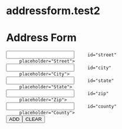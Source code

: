 # addressform.test2
<!DOCTYPE html>
<html>
<body>
<script>
//below function is to validate the address form
function validadmyform() {
  console.log('Validation Form.')
  console.log( document.getElementById('street').value)
  //alert(document.getElementById('street').value);

  var street = document.getElementById('street').value;
  if (street == "") {
        alert("Street must be filled out");
  }

  var city = document.getElementById('city').value;
  if (city == "") {
        alert("City must be filled out");
  }

  var  state= document.getElementById('state').value;
  if (state == "") {
        alert("State must be filled out");
  }

  var  state= document.getElementById('zip').value;
  if (state == "") {
        alert("Zip must be filled out");
  }

  //This is extra validation for zipcode.
  console.log('Validation Form exsra ver.')
  var  state= document.getElementById('zip').value;
  if(document.getElementById('zip').value.match(/^\d{3}(\s*|-)\d{4}$/)){
  }else{
  alert("Zip must be 7 letters");
  }

  var  state= document.getElementById('county').value;
  if (state == "") {
        alert("County must be filled out");
  }


}



//This is dami fanction to demonstolate multi function
function testfunction() {

}

function clearform() {
  document.getElementById('street').value = "";
  document.getElementById('city').value = "";
  document.getElementById('state').value = "";
  document.getElementById('zip').value = "";
  document.getElementById('county').value = "";
}

console.log('Welcome to my site.')
</script>


<h1><b>Address Form</b></h1>
<div>  
<input type="street" 
         
         id="street" 
         placeholder="Street">
<br>
  <input type="city" 
         
         id="city" 
         placeholder="City">
<br>
  <input type="state" 
         
         id="state" 
         placeholder="State">
<br>
  <input type="zip" 
         
         id="zip" 
         placeholder="Zip">
<br>
  <input type="county" 
         
         id="county" 
         placeholder="County">
<br>
  <button  type="button" onclick="validadmyform();">ADD
<br>
  <button type="button" onclick="clearform();">CLEAR</button>
</button>
</div>


</body>
</html>
